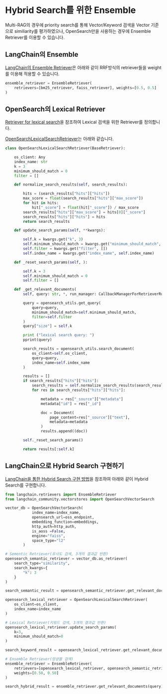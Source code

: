 # Hybrid Search를 위한 Ensemble

Multi-RAG의 경우에 priority search를 통해 Vector/Keyword 검색을 Vector 기준으로 similiarity를 평가하였으나, OpenSearch만을 사용하는 경우에 Ensemble Retriever를 이용할 수 있습니다.

## LangChain의 Ensemble

[LangChain의 Ensemble Retriever](https://python.langchain.com/v0.1/docs/modules/data_connection/retrievers/ensemble/)은 아래와 같이 RRF방식의 retriever들을 weight를 이용해 적용할 수 있습니다. 

```python
ensemble_retriever = EnsembleRetriever(
    retrievers=[bm25_retriever, faiss_retriever], weights=[0.5, 0.5]
)
```

## OpenSearch의 Lexical Retriever

[Retriever for lexical search](https://github.com/aws-samples/aws-ai-ml-workshop-kr/blob/master/genai/aws-gen-ai-kr/10_advanced_question_answering/03_2_rag_opensearch_hybrid_ensemble_retriever_kr.ipynb)을 참조하여 Lexical 검색을 위한 Retriever를 정의합니다. 

[OpenSearchLexicalSearchRetriever](https://github.com/aws-samples/aws-ai-ml-workshop-kr/blob/master/genai/aws-gen-ai-kr/utils/rag.py)는 아래와 같습니다.

```python
class OpenSearchLexicalSearchRetriever(BaseRetriever):

    os_client: Any
    index_name: str
    k = 3
    minimum_should_match = 0
    filter = []

    def normalize_search_results(self, search_results):

        hits = (search_results["hits"]["hits"])
        max_score = float(search_results["hits"]["max_score"])
        for hit in hits:
            hit["_score"] = float(hit["_score"]) / max_score
        search_results["hits"]["max_score"] = hits[0]["_score"]
        search_results["hits"]["hits"] = hits
        return search_results

    def update_search_params(self, **kwargs):

        self.k = kwargs.get("k", 3)
        self.minimum_should_match = kwargs.get("minimum_should_match", 0)
        self.filter = kwargs.get("filter", [])
        self.index_name = kwargs.get("index_name", self.index_name)

    def _reset_search_params(self, ):

        self.k = 3
        self.minimum_should_match = 0
        self.filter = []

    def _get_relevant_documents(
        self, query: str, *, run_manager: CallbackManagerForRetrieverRun) -> List[Document]:

        query = opensearch_utils.get_query(
            query=query,
            minimum_should_match=self.minimum_should_match,
            filter=self.filter
        )
        query["size"] = self.k

        print ("lexical search query: ")
        pprint(query)

        search_results = opensearch_utils.search_document(
            os_client=self.os_client,
            query=query,
            index_name=self.index_name
        )

        results = []
        if search_results["hits"]["hits"]:
            search_results = self.normalize_search_results(search_results)
            for res in search_results["hits"]["hits"]:

                metadata = res["_source"]["metadata"]
                metadata["id"] = res["_id"]

                doc = Document(
                    page_content=res["_source"]["text"],
                    metadata=metadata
                )
                results.append((doc))

        self._reset_search_params()

        return results[:self.k]
```

## LangChain으로 Hybrid Search 구현하기

[LangChain을 통한 Hybrid Search 구현 방법](https://medium.com/@nuatmochoi/%ED%95%98%EC%9D%B4%EB%B8%8C%EB%A6%AC%EB%93%9C-%EA%B2%80%EC%83%89-%EA%B5%AC%ED%98%84%ED%95%98%EA%B8%B0-feat-ensembleretriever-knowledge-bases-for-amazon-bedrock-d6ef1a0daaf1)을 참조하여 아래와 같이 Hybrid Search를 구현합니다.

```python
from langchain.retrievers import EnsembleRetriever
from langchain_community.vectorstores import OpenSearchVectorSearch

vector_db = OpenSearchVectorSearch(
            index_name=index_name,
            opensearch_url=oss_endpoint,
            embedding_function=embeddings,
            http_auth=http_auth, 
            is_aoss =False,
            engine="faiss",
            space_type="l2"
        )

# Sementic Retriever(유사도 검색, 3개의 결과값 반환)
opensearch_semantic_retriever = vector_db.as_retriever(
    search_type="similarity",
    search_kwargs={
        "k": 3
    }
)

search_semantic_result = opensearch_semantic_retriever.get_relevant_documents(query)

opensearch_lexical_retriever = OpenSearchLexicalSearchRetriever(
    os_client=os_client,
    index_name=index_name
)

# Lexical Retriever(키워드 검색, 3개의 결과값 반환)
opensearch_lexical_retriever.update_search_params(
    k=3,
    minimum_should_match=0
)

search_keyword_result = opensearch_lexical_retriever.get_relevant_documents(query)

# Ensemble Retriever(앙상블 검색)
ensemble_retriever = EnsembleRetriever(
    retrievers=[opensearch_lexical_retriever, opensearch_semantic_retriever],
    weights=[0.50, 0.50]
)

search_hybrid_result = ensemble_retriever.get_relevant_documents(query)
```



